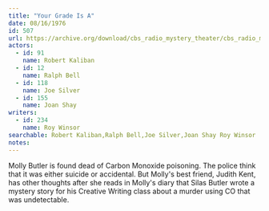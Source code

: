 ```yaml
---
title: "Your Grade Is A"
date: 08/16/1976
id: 507
url: https://archive.org/download/cbs_radio_mystery_theater/cbs_radio_mystery_theater-0501-0550.zip/cbs_radio_mystery_theater-0501-0550%2Fcbsrmt_0507_your_grade_is_a.mp3
actors:  
  - id: 91
    name: Robert Kaliban  
  - id: 12
    name: Ralph Bell  
  - id: 118
    name: Joe Silver  
  - id: 155
    name: Joan Shay
writers:  
  - id: 234
    name: Roy Winsor
searchable: Robert Kaliban,Ralph Bell,Joe Silver,Joan Shay Roy Winsor
notes:  
---
```

Molly Butler is found dead of Carbon Monoxide poisoning. The police think that it was either suicide or accidental. But Molly's best friend, Judith Kent, has other thoughts after she reads in Molly's diary that Silas Butler wrote a mystery story for his Creative Writing class about a murder using CO that was undetectable.